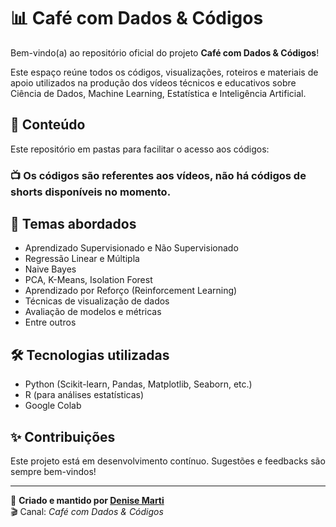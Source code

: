 

# 📊 Café com Dados & Códigos

Bem-vindo(a) ao repositório oficial do projeto **Café com Dados & Códigos**!

Este espaço reúne todos os códigos, visualizações, roteiros e materiais de apoio utilizados na produção dos vídeos técnicos e educativos sobre Ciência de Dados, Machine Learning, Estatística e Inteligência Artificial.

## 🎥 Conteúdo

Este repositório em pastas para facilitar o acesso aos códigos:

### 📺 Os códigos são referentes aos vídeos, não há códigos de shorts disponíveis no momento.

## 🧠 Temas abordados
- Aprendizado Supervisionado e Não Supervisionado
- Regressão Linear e Múltipla
- Naive Bayes
- PCA, K-Means, Isolation Forest
- Aprendizado por Reforço (Reinforcement Learning)
- Técnicas de visualização de dados
- Avaliação de modelos e métricas
- Entre outros

## 🛠 Tecnologias utilizadas
- Python (Scikit-learn, Pandas, Matplotlib, Seaborn, etc.)
- R (para análises estatísticas)
- Google Colab


## ✨ Contribuições
Este projeto está em desenvolvimento contínuo. Sugestões e feedbacks são sempre bem-vindos!

---

📌 **Criado e mantido por [Denise Marti](https://github.com/djeannie29)**  
🎬 Canal: *Café com Dados & Códigos*
